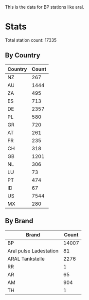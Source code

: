 This is the data for BP stations like aral.


# Stats

Total station count: 17335
## By Country

| Country | Count
| - | - 
| NZ | 267
| AU | 1444
| ZA | 495
| ES | 713
| DE | 2357
| PL | 580
| GR | 720
| AT | 261
| FR | 235
| CH | 318
| GB | 1201
| NL | 306
| LU | 73
| PT | 474
| ID | 67
| US | 7544
| MX | 280
## By Brand

| Brand | Count
| - | - 
| BP | 14007
| Aral pulse Ladestation | 81
| ARAL Tankstelle | 2276
| RR | 1
| AR | 65
| AM | 904
| TH | 1
